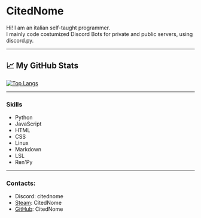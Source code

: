 # CitedNome
Hi! I am an italian self-taught programmer. <br />
I mainly code costumized Discord Bots for private and public servers, using discord.py.

***

## &#x1f4c8; My GitHub Stats

[![Top Langs](https://github-readme-stats.vercel.app/api/top-langs/?username=CitedNome&hide=java,html,css&theme=radical)](https://github.com/anuraghazra/github-readme-stats)
<!---
[![CitedNome's GitHub stats](https://github-readme-stats.vercel.app/api?username=CitedNome&theme=radical)](https://github.com/anuraghazra/github-readme-stats)
-->
***

### Skills
- Python
- JavaScript
- HTML
- CSS
- Linux
- Markdown
- LSL
- Ren'Py
***

### Contacts:
- Discord: citednome
- [Steam](https://steamcommunity.com/profiles/76561198870819840/): CitedNome
- [GitHub](https://github.com/CitedNome): CitedNome
